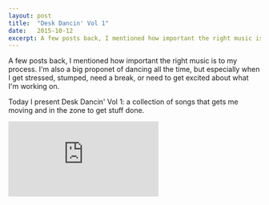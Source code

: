 ```yaml
---
layout: post
title:  "Desk Dancin' Vol 1"
date:   2015-10-12
excerpt: A few posts back, I mentioned how important the right music is to my process. Today I present Desk Dancin' Vol 1&#58; a collection of songs that gets me moving and in the zone to get stuff done.
---
```


A few posts back, I mentioned how important the right music is to my process. I'm also a big proponet of dancing all the time, but especially when I get stressed, stumped, need a break, or need to get excited about what I'm working on.

Today I present Desk Dancin' Vol 1: a collection of songs that gets me moving and in the zone to get stuff done.

<div class="iframecontainer"><iframe src="https://rd.io/i/Rl15y-4vs8CA/" frameborder="0"></iframe></div>